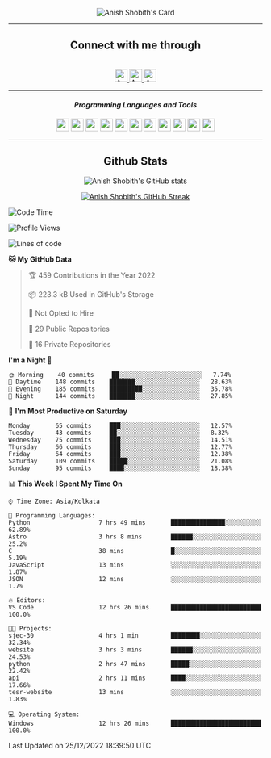 <div align="center">

![Anish Shobith's Card](https://cardivo.vercel.app/api?name=Anish%20Shobith%20P%20S&description=Hi%20there%F0%9F%91%8B,%20I%20am%20a%2020-years-old.%20I%20am%20a%20Web%20and%20Application%20developer%20from%20India.%20Nice%20to%20meet%20you%20all.%20Looking%20forward%20to%20paritcipate%20with%20you.&image=https://i.imgur.com/WlQk3PY.jpg&&disableAnimation=true&site=https://anishshobithps.tech&pattern=plus&colorPattern=%23171616&backgroundColor=%231a1b26&instagram=anish_shobith&linkedin=Anish%20Shobith%20P%20S&fontColor=%23ffffff&iconColor=%23ffffff)

<hr>
 <h2> Connect with me through </h2>
<br>
<a href="https://www.instagram.com/anish_shobith/">
    <img alt="Anish Shobith's Instagram" width="25px" src="https://raw.githubusercontent.com/Anish-Shobith/Anish-Shobith/master/assets/socials/instagram.svg">
    </a>
    <a href="https://discord.gg/cWgDskT">
    <img alt="Anish Shobith's Discord", width="25px" src="https://raw.githubusercontent.com/Anish-Shobith/Anish-Shobith/master/assets/socials/discord.svg">
    </a>
    <a href="https://open.spotify.com/user/goshcrm0y9jzum2lffvu6f4hz">
    <img alt="Anish Shobith's Spotify", width="25px" src="https://raw.githubusercontent.com/Anish-Shobith/Anish-Shobith/master/assets/socials/spotify.svg">
    </a>
    <br>
    <hr>
    <h4> <i> Programming Languages and Tools </i> </h4>
    <img width="25px" src="https://raw.githubusercontent.com/Anish-Shobith/Anish-Shobith/master/assets/languages/javascript.svg">
    <img width="25px" src="https://raw.githubusercontent.com/Anish-Shobith/Anish-Shobith/master/assets/languages/typescript.svg">
    <img width="25px" src="https://raw.githubusercontent.com/Anish-Shobith/Anish-Shobith/master/assets/languages/cpp.svg">
    <img width="25px" src="https://raw.githubusercontent.com/Anish-Shobith/Anish-Shobith/master/assets/languages/ruby.svg">
    <img width="25px" src="https://raw.githubusercontent.com/Anish-Shobith/Anish-Shobith/master/assets/languages/html.svg">
    <img width="25px" src="https://raw.githubusercontent.com/Anish-Shobith/Anish-Shobith/master/assets/tools/nodejs.svg">
    <img width="25px" src="https://raw.githubusercontent.com/Anish-Shobith/Anish-Shobith/master/assets/tools/docker.svg">
    <img width="25px" src="https://raw.githubusercontent.com/Anish-Shobith/Anish-Shobith/master/assets/tools/webstorm.svg">
    <img width="25px" src="https://raw.githubusercontent.com/Anish-Shobith/Anish-Shobith/master/assets/tools/intellij.svg">
    <img width="25px" src="https://raw.githubusercontent.com/Anish-Shobith/Anish-Shobith/master/assets/tools/visualstudiocode.svg">
    <img width="25px" src="https://raw.githubusercontent.com/Anish-Shobith/Anish-Shobith/master/assets/tools/git.svg">
<hr>
 <h2> Github Stats </h2>

![Anish Shobith's GitHub stats](https://github-readme-stats-fk82.vercel.app/api?username=Anish-Shobith&show_icons=true&theme=tokyonight&count_private=true)

[![Anish Shobith's GitHub Streak](https://streak-stats.demolab.com?user=Anish-Shobith&theme=tokyonight&hide_border=true&border_radius=4.6)](https://git.io/streak-stats)

</div>

<!--START_SECTION:waka-->
![Code Time](http://img.shields.io/badge/Code%20Time-729%20hrs%2025%20mins-blue)

![Profile Views](http://img.shields.io/badge/Profile%20Views-47-blue)

![Lines of code](https://img.shields.io/badge/From%20Hello%20World%20I%27ve%20Written-124%20Thousand%20lines%20of%20code-blue)

**🐱 My GitHub Data** 

> 🏆 459 Contributions in the Year 2022
 > 
> 📦 223.3 kB Used in GitHub's Storage 
 > 
> 🚫 Not Opted to Hire
 > 
> 📜 29 Public Repositories 
 > 
> 🔑 16 Private Repositories  
 > 
**I'm a Night 🦉** 

```text
🌞 Morning    40 commits     ██░░░░░░░░░░░░░░░░░░░░░░░   7.74% 
🌆 Daytime    148 commits    ███████░░░░░░░░░░░░░░░░░░   28.63% 
🌃 Evening    185 commits    █████████░░░░░░░░░░░░░░░░   35.78% 
🌙 Night      144 commits    ███████░░░░░░░░░░░░░░░░░░   27.85%

```
📅 **I'm Most Productive on Saturday** 

```text
Monday       65 commits     ███░░░░░░░░░░░░░░░░░░░░░░   12.57% 
Tuesday      43 commits     ██░░░░░░░░░░░░░░░░░░░░░░░   8.32% 
Wednesday    75 commits     ███░░░░░░░░░░░░░░░░░░░░░░   14.51% 
Thursday     66 commits     ███░░░░░░░░░░░░░░░░░░░░░░   12.77% 
Friday       64 commits     ███░░░░░░░░░░░░░░░░░░░░░░   12.38% 
Saturday     109 commits    █████░░░░░░░░░░░░░░░░░░░░   21.08% 
Sunday       95 commits     ████░░░░░░░░░░░░░░░░░░░░░   18.38%

```


📊 **This Week I Spent My Time On** 

```text
⌚︎ Time Zone: Asia/Kolkata

💬 Programming Languages: 
Python                   7 hrs 49 mins       ███████████████░░░░░░░░░░   62.89% 
Astro                    3 hrs 8 mins        ██████░░░░░░░░░░░░░░░░░░░   25.2% 
C                        38 mins             █░░░░░░░░░░░░░░░░░░░░░░░░   5.19% 
JavaScript               13 mins             ░░░░░░░░░░░░░░░░░░░░░░░░░   1.87% 
JSON                     12 mins             ░░░░░░░░░░░░░░░░░░░░░░░░░   1.7%

🔥 Editors: 
VS Code                  12 hrs 26 mins      █████████████████████████   100.0%

🐱‍💻 Projects: 
sjec-30                  4 hrs 1 min         ████████░░░░░░░░░░░░░░░░░   32.34% 
website                  3 hrs 3 mins        ██████░░░░░░░░░░░░░░░░░░░   24.53% 
python                   2 hrs 47 mins       █████░░░░░░░░░░░░░░░░░░░░   22.42% 
api                      2 hrs 11 mins       ████░░░░░░░░░░░░░░░░░░░░░   17.66% 
tesr-website             13 mins             ░░░░░░░░░░░░░░░░░░░░░░░░░   1.83%

💻 Operating System: 
Windows                  12 hrs 26 mins      █████████████████████████   100.0%

```


 Last Updated on 25/12/2022 18:39:50 UTC
<!--END_SECTION:waka-->
